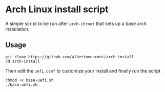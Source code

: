 # Arch Linux install script

A simple script to be run after `arch-chroot` that sets up a base arch installation.

## Usage
```
git clone https://github.com/albertomosconi/arch-install
cd arch-install
```
Then edit the `uefi.conf` to customize your install and finally run the script
```
chmod +x base-uefi.sh
./base-uefi.sh
```
